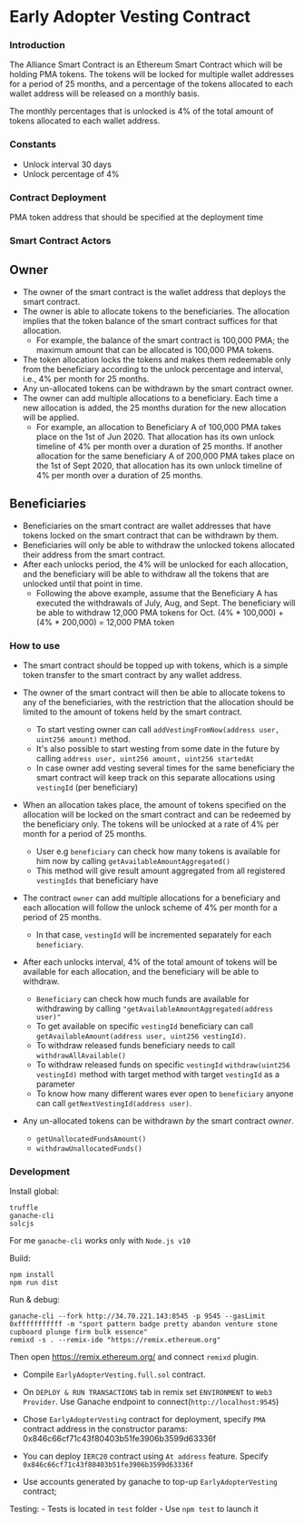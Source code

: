 # Early Adopter Vesting Contract

### Introduction
The Alliance Smart Contract is an Ethereum Smart Contract which will be holding PMA tokens. The tokens will be locked for multiple wallet addresses for a period of 25 months, and a percentage of the tokens allocated to each wallet address will be released on a monthly basis. 

The monthly percentages that is unlocked is 4% of the total amount of tokens allocated to each wallet address.

### Constants
- Unlock interval 30 days
- Unlock percentage of 4%

### Contract Deployment
PMA token address that should be specified at the deployment time 

### Smart Contract Actors

## Owner
- The owner of the smart contract is the wallet address that deploys the smart contract.
- The owner is able to allocate tokens to the beneficiaries. The allocation implies that the token balance of the smart contract suffices for that allocation.
    - For example, the balance of the smart contract is 100,000 PMA; the maximum amount that can be allocated is 100,000 PMA tokens.
- The token allocation locks the tokens and makes them redeemable only from the beneficiary according to the unlock percentage and interval, i.e., 4% per month for 25 months.
- Any un-allocated tokens can be withdrawn by the smart contract owner.
- The owner can add multiple allocations to a beneficiary. Each time a new allocation is added, the 25 months duration for the new allocation will be applied.
    - For example, an allocation to Beneficiary A of 100,000 PMA takes place on the 1st of Jun 2020. That allocation has its own unlock timeline of 4% per month over a duration of 25 months. If another allocation for the same beneficiary A of 200,000 PMA takes place on the 1st of Sept 2020, that allocation has its own unlock timeline of 4% per month over a duration of 25 months. 

## Beneficiaries
- Beneficiaries on the smart contract are wallet addresses that have tokens locked on the smart contract that can be withdrawn by them.
- Beneficiaries will only be able to withdraw the unlocked tokens allocated their address from the smart contract.
- After each unlocks period, the 4% will be unlocked for each allocation, and the beneficiary will be able to withdraw all the tokens that are unlocked until that point in time.
    - Following the above example, assume that the Beneficiary A has executed the withdrawals of July, Aug, and Sept. The beneficiary will be able to withdraw 12,000 PMA tokens for Oct. 
  (4% * 100,000) + (4% * 200,000) = 12,000 PMA token  

### How to use

- The smart contract should be topped up with tokens, which is a simple token transfer to the smart contract by any wallet address.
- The owner of the smart contract will then be able to allocate tokens to any of the beneficiaries, with the restriction that the allocation should be limited to the amount of tokens held by the smart contract.
    - To start vesting owner can call `addVestingFromNow(address user, uint256 amount)` method.
    - It's also possible to start westing from some date in the future by calling `address user, uint256 amount, uint256 startedAt`
    - In case owner add vesting several times for the same beneficiary the smart contract will keep track on this separate allocations using `vestingId` (per beneficiary)

- When an allocation takes place, the amount of tokens specified on the allocation will be locked on the smart contract and can be redeemed by the beneficiary only. The tokens will be unlocked at a rate of 4% per month for a period of 25 months.
    - User e.g `beneficiary` can check how many tokens is available for him now by calling `getAvailableAmountAggregated()`    
    - This method will give result amount aggregated from all registered `vestingIds` that beneficiary have
- The contract `owner` can add multiple allocations for a beneficiary and each allocation will follow the unlock scheme of 4% per month for a period of 25 months.
    - In that case, `vestingId` will be incremented separately for each `beneficiary`. 
- After each unlocks interval, 4% of the total amount of tokens will be available for each allocation, and the beneficiary will be able to withdraw. 
    - `Beneficiary` can check how much funds are available for withdrawing by calling `"getAvailableAmountAggregated(address user)"` 
    - To get available on specific `vestingId` beneficiary can call `getAvailableAmount(address user, uint256 vestingId)`. 
    - To withdraw released funds beneficiary needs to call `withdrawAllAvailable()` 
    - To withdraw released funds on specific `vestingId` `withdraw(uint256 vestingId)` method with target method with target `vestingId` as a parameter
    - To know how many different wares ever open to `beneficiary` anyone can call `getNextVestingId(address user)`.
- Any un-allocated tokens can be withdrawn *by* the smart contract *owner*.
    - `getUnallocatedFundsAmount()`
    - `withdrawUnallocatedFunds()`  

### Development
Install global:
```
truffle
ganache-cli
solcjs
```
For me `ganache-cli` works only with `Node.js v10`

Build:
```
npm install
npm run dist
```
Run & debug:
```
ganache-cli --fork http://34.70.221.143:8545 -p 9545 --gasLimit 0xfffffffffff -m "sport pattern badge pretty abandon venture stone cupboard plunge firm bulk essence"
remixd -s . --remix-ide "https://remix.ethereum.org"
```
Then open https://remix.ethereum.org/ and connect `remixd` plugin.
 
- Compile `EarlyAdopterVesting.full.sol` contract.

- On `DEPLOY & RUN TRANSACTIONS` tab in remix set `ENVIRONMENT` to `Web3 Provider`.
Use Ganache endpoint to connect(`http://localhost:9545`)

- Chose `EarlyAdopterVesting` contract for deployment, specify `PMA` contract address in the constructor params: 0x846c66cf71c43f80403b51fe3906b3599d63336f
- You can deploy `IERC20` contract using `At address` feature. Specify `0x846c66cf71c43f80403b51fe3906b3599d63336f`
- Use accounts generated by ganache to top-up `EarlyAdopterVesting` contract;

Testing:
    - Tests is located in `test` folder
    - Use `npm test` to launch it 


